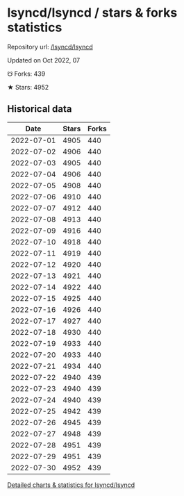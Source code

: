 # lsyncd/lsyncd / stars & forks statistics

Repository url: [/lsyncd/lsyncd](https://github.com/lsyncd/lsyncd)

Updated on Oct 2022, 07

☋ Forks: 439

★ Stars: 4952

## Historical data
| Date | Stars | Forks |
|------|-------|-------|
| 2022-07-01 | 4905 | 440 | 
| 2022-07-02 | 4906 | 440 | 
| 2022-07-03 | 4905 | 440 | 
| 2022-07-04 | 4906 | 440 | 
| 2022-07-05 | 4908 | 440 | 
| 2022-07-06 | 4910 | 440 | 
| 2022-07-07 | 4912 | 440 | 
| 2022-07-08 | 4913 | 440 | 
| 2022-07-09 | 4916 | 440 | 
| 2022-07-10 | 4918 | 440 | 
| 2022-07-11 | 4919 | 440 | 
| 2022-07-12 | 4920 | 440 | 
| 2022-07-13 | 4921 | 440 | 
| 2022-07-14 | 4922 | 440 | 
| 2022-07-15 | 4925 | 440 | 
| 2022-07-16 | 4926 | 440 | 
| 2022-07-17 | 4927 | 440 | 
| 2022-07-18 | 4930 | 440 | 
| 2022-07-19 | 4933 | 440 | 
| 2022-07-20 | 4933 | 440 | 
| 2022-07-21 | 4934 | 440 | 
| 2022-07-22 | 4940 | 439 | 
| 2022-07-23 | 4940 | 439 | 
| 2022-07-24 | 4940 | 439 | 
| 2022-07-25 | 4942 | 439 | 
| 2022-07-26 | 4945 | 439 | 
| 2022-07-27 | 4948 | 439 | 
| 2022-07-28 | 4951 | 439 | 
| 2022-07-29 | 4951 | 439 | 
| 2022-07-30 | 4952 | 439 | 


[Detailed charts & statistics for lsyncd/lsyncd](https://reviewgithub.com/rep/lsyncd/lsyncd)
